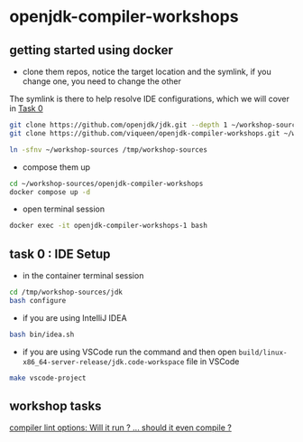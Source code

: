 # openjdk-compiler-workshops

## getting started using docker

- clone them repos, notice the target location and the symlink, if you change one, you need to change the other

The symlink is there to help resolve IDE configurations, which we will cover in [Task 0](#task-0--ide-setup)

```bash
git clone https://github.com/openjdk/jdk.git --depth 1 ~/workshop-sources/jdk
git clone https://github.com/viqueen/openjdk-compiler-workshops.git ~/workshop-sources/openjdk-compiler-workshops

ln -sfnv ~/workshop-sources /tmp/workshop-sources
```

- compose them up

```bash
cd ~/workshop-sources/openjdk-compiler-workshops
docker compose up -d
```

- open terminal session

```bash
docker exec -it openjdk-compiler-workshops-1 bash
```

## task 0 : IDE Setup

- in the container terminal session

```bash
cd /tmp/workshop-sources/jdk
bash configure
```

- if you are using IntelliJ IDEA
```bash
bash bin/idea.sh
```

- if you are using VSCode run the command and then open `build/linux-x86_64-server-release/jdk.code-workspace` file in VSCode
```bash
make vscode-project
```


## workshop tasks

[compiler lint options: Will it run ? ... should it even compile ?](compiler-lint-options/README.md)
